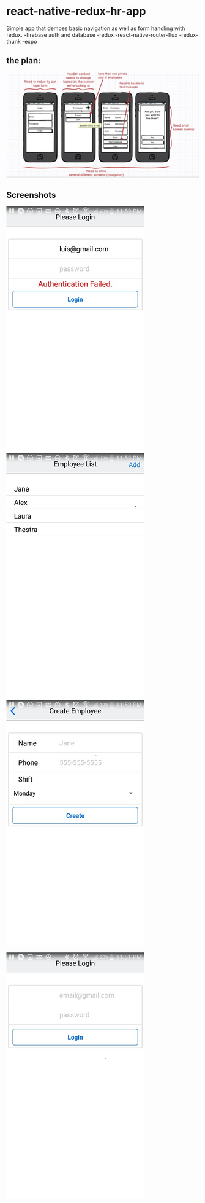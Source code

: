 # react-native-redux-hr-app

Simple app that demoes basic navigation as well as form handling with redux.
-firebase auth and database
-redux
-react-native-router-flux
-redux-thunk
-expo

## the plan:
![Wire Frame](./screenshots/5.jpeg?raw=true)

## Screenshots

![screenshot 1](./screenshots/1.jpeg?raw=true)
![screenshot 2](./screenshots/2.jpeg?raw=true)
<br />
![screenshot 3](./screenshots/3.jpeg?raw=true)

![screenshot 4](./screenshots/4.jpeg?raw=true)
